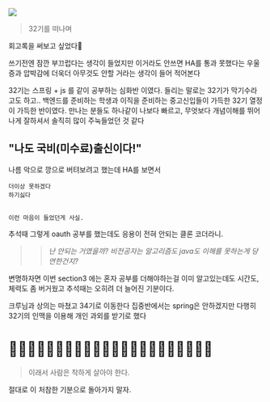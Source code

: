 ![](https://images.velog.io/images/ww3ysq/post/8b389043-27d6-4453-8d09-c34de4dd2722/image.png)

> 32기를 떠나며

회고록을 써보고 싶었다🥲

쓰기전엔 잠깐 부끄럽다는 생각이 들었지만
이거라도 안쓰면 HA를 통과 못했다는
우울증과 압박감에 더욱더 아무것도 안할 거라는 생각이 들어
적어본다

32기는 스프링 + js 를 같이 공부하는 심화반 이였다.
들리는 말로는 32기가 막기수라고도 하고..
백엔드를 준비하는 학생과 이직을 준비하는 중고신입들이 가득한 32기
열정이 가득한 반이였다.
만나는 분들도 하나같이 나보다 빠르고, 무엇보다 개념이해를 뛰어나게 잘하셔서
솔직히 많이 주눅들었던 것 같다

## "나도 국비(미수료)출신이다!"

나름 악으로 깡으로 버텨보려고 했는데
HA를 보면서

```아...
더이상 못하겠다
하기싫다


이런 마음이 들었던게 사실.
```

추석때 그렇게 oauth 공부를 했는데도
응용이 전혀 안되는 클론 코더라니.

> > _난 안되는 거였을까?
> > 비전공자는 알고리즘도 java도 이해를 못하는게 당연한건지?_

변명하자면 이번 section3 에는 혼자 공부를 더해야하는걸 이미 알고있는데도
시간도, 체력도 좀 버거웠고
추석때는 오히려 더 늘어진 기분이다.

크루님과 상의는 마쳤고 34기로 이동한다
집중반에서는 spring은 안하겠지만
다행히 32기의 인맥을 이용해 개인 과외를 받기로 했다

# 🙇‍♀️🙇🙇‍♂️🙇‍♀️🙇🙇‍♂️🙇‍♀️🙇🙇‍♂️🙇‍♀️🙇🙇‍♂️🙇‍♀️

> 이래서 사람은 착하게 살아야 한다.

절대로 이 처참한 기분으로 돌아가지 말자.
